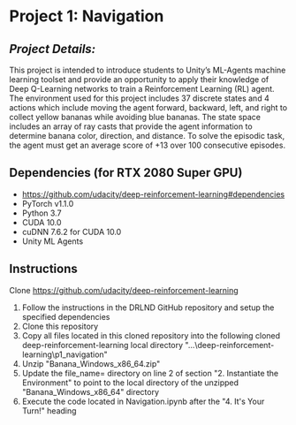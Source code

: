 # **Project 1: Navigation**
## *Project Details:*
This project is intended to introduce students to Unity’s ML-Agents machine learning toolset and provide an opportunity to apply their knowledge of Deep Q-Learning networks to train a Reinforcement Learning (RL) agent.  The environment used for this project includes 37 discrete states and 4 actions which include moving the agent forward, backward, left, and right to collect yellow bananas while avoiding blue bananas.  The state space includes an array of ray casts that provide the agent information to determine banana color, direction, and distance. To solve the episodic task, the agent must get an average score of +13 over 100 consecutive episodes.

## Dependencies (for RTX 2080 Super GPU)
- https://github.com/udacity/deep-reinforcement-learning#dependencies
- PyTorch v1.1.0
- Python 3.7
- CUDA 10.0
- cuDNN 7.6.2 for CUDA 10.0
- Unity ML Agents

## Instructions
Clone https://github.com/udacity/deep-reinforcement-learning
1. Follow the instructions in the DRLND GitHub repository and setup the specified dependencies
2. Clone this repository
3. Copy all files located in this cloned repository into the following cloned deep-reinforcement-learning local directory "...\deep-reinforcement-learning\p1_navigation"
4. Unzip "Banana_Windows_x86_64.zip"
5. Update the file_name= directory on line 2 of section "2. Instantiate the Environment" to point to the local directory of the unzipped "Banana_Windows_x86_64" directory
6. Execute the code located in Navigation.ipynb after the "4. It's Your Turn!" heading
